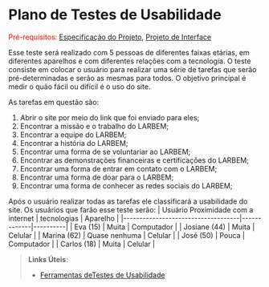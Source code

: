 # Plano de Testes de Usabilidade

<span style="color:red">Pré-requisitos: <a href="2-Especificação do Projeto.md"> Especificação do Projeto</a></span>, <a href="3-Projeto de Interface.md"> Projeto de Interface</a>

Esse teste será realizado com 5 pessoas de diferentes faixas etárias, em diferentes aparelhos e com diferentes relações com a tecnologia. O teste consiste em colocar o usuário para realizar uma série de tarefas que serão pré-determinadas e serão as mesmas para todos. O objetivo principal é medir o quão fácil ou difícil é o uso do site. 

As tarefas em questão são:
1.	Abrir o site por meio do link que foi enviado para eles;
2.	Encontrar a missão e o trabalho do LARBEM;
3. Encontrar a equipe do LARBEM;
4.	Encontrar a história do LARBEM;
5.	Encontrar uma forma de se voluntariar ao LARBEM;
6.	Encontrar as demonstrações financeiras e certificações do LARBEM;
7.	Encontrar uma forma de entrar em contato com o LARBEM;
8.	Encontrar uma forma de doar para o LARBEM;
9.	Encontrar uma forma de conhecer as redes sociais do LARBEM;

Após o usuário realizar todas as tarefas ele classificará a usabilidade do site.
Os usuários que farão esse teste serão: 
| Usuário	Proximidade com a internet | tecnologias | Aparelho |
|------------------------------------|-------------|----------|
| Eva (15) | Muita	| Computador |
| Josiane (44) |	Muita |	Celular |
| Marina (62) |	Quase nenhuma |	Celular |
| José (50) |	Pouca |	Computador |
| Carlos (18) |	Muita	| Celular |


> **Links Úteis**:
> - [Ferramentas deTestes de Usabilidade](https://www.usability.gov/how-to-and-tools/resources/templates.html)
